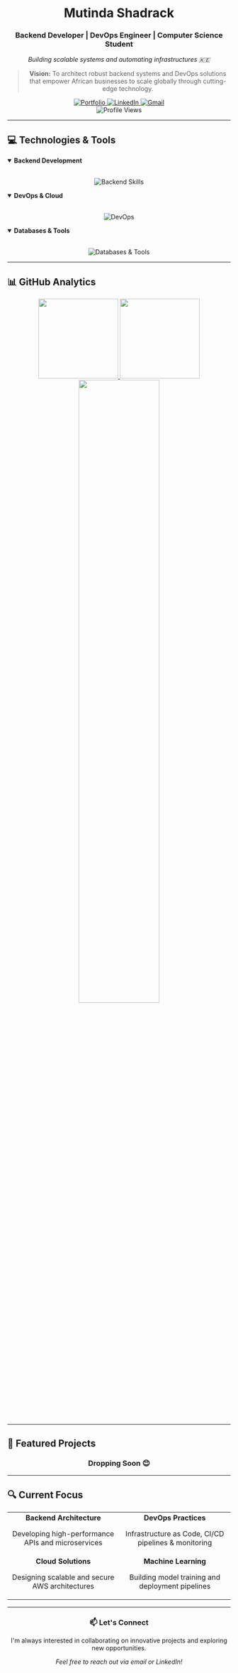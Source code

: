 <div align="center">
  <h1>Mutinda Shadrack</h1>
  <h3>Backend Developer | DevOps Engineer | Computer Science Student</h3>
  <p><em>Building scalable systems and automating infrastructures 🇰🇪</em></p>
    <blockquote>
    <strong>Vision:</strong> To architect robust backend systems and DevOps solutions that empower African businesses to scale globally through cutting-edge technology.
  </blockquote>
 

  <a href="https://shadrackmutinda.tech/">
    <img src="https://img.shields.io/badge/Portfolio-FF5722?style=for-the-badge&logo=todoist&logoColor=white" alt="Portfolio" />
  </a>
  <a href="https://www.linkedin.com/in/shadrackmutinda/">
    <img src="https://img.shields.io/badge/LinkedIn-0077B5?style=for-the-badge&logo=linkedin&logoColor=white" alt="LinkedIn" />
  </a>
  <a href="mailto:mutinda.shadrack20@gmail.com">
    <img src="https://img.shields.io/badge/Gmail-D14836?style=for-the-badge&logo=gmail&logoColor=white" alt="Gmail" />
  </a>
  
  <br>
  <img src="https://komarev.com/ghpvc/?username=devshad-01&style=flat-square&color=blue" alt="Profile Views"/>
</div>

<hr>

## 💻 Technologies & Tools

<details open>
<summary><b>Backend Development</b></summary>
<br>
<p align="center">
  <img src="https://skillicons.dev/icons?i=python,django,flask,nodejs,express" alt="Backend Skills" />
</p>
</details>

<details open>
<summary><b>DevOps & Cloud</b></summary>
<br>
<p align="center">
  <img src="https://skillicons.dev/icons?i=docker,kubernetes,aws,githubactions,linux,jenkins" alt="DevOps" />
</p>
</details>

<details open>
<summary><b>Databases & Tools</b></summary>
<br>
<p align="center">
  <img src="https://skillicons.dev/icons?i=mysql,mongodb,postgresql,git,vscode,pycharm" alt="Databases & Tools" />
</p>
</details>

<hr>

## 📊 GitHub Analytics

<div align="center">
  <a href="https://github.com/devshad-01">
    <img height="180em" src="https://github-readme-stats.vercel.app/api?username=devshad-01&show_icons=true&theme=tokyonight&hide_border=true&include_all_commits=true&count_private=true" />
    <img height="180em" src="https://github-readme-stats.vercel.app/api/top-langs/?username=devshad-01&layout=compact&theme=tokyonight&hide_border=true" />
  </a>
</div>

<div align="center">
  <img width="60%" src="https://streak-stats.demolab.com?user=devshad-01&theme=tokyonight&hide_border=true" />
</div>

<hr>

## 🚀 Featured Projects

<div align="center">
<!--   <a href="https://github.com/devshad-01/TraDEX_V1">
    <img src="https://github-readme-stats.vercel.app/api/pin/?username=devshad-01&repo=TraDEX_V1&theme=tokyonight&hide_border=true" />
  </a>
  <a href="https://github.com/devshad-01/TradEx">
    <img src="https://github-readme-stats.vercel.app/api/pin/?username=devshad-01&repo=TradEx&theme=tokyonight&hide_border=true" />
  </a> -->
   <h3>Dropping Soon 😊</h3>
</div>

<hr>

## 🔍 Current Focus

<table align="center" border="0">
  <tr>
    <td width="50%" align="center">
      <b>Backend Architecture</b>
      <p>Developing high-performance APIs and microservices</p>
    </td>
    <td width="50%" align="center">
      <b>DevOps Practices</b>
      <p>Infrastructure as Code, CI/CD pipelines & monitoring</p>
    </td>
  </tr>
  <tr>
    <td width="50%" align="center">
      <b>Cloud Solutions</b>
      <p>Designing scalable and secure AWS architectures</p>
    </td>
    <td width="50%" align="center">
      <b>Machine Learning</b>
      <p>Building model training and deployment pipelines</p>
    </td>
  </tr>
</table>

<hr>

<div align="center">
  <h3>📫 Let's Connect</h3>
  <p>I'm always interested in collaborating on innovative projects and exploring new opportunities.</p>
  <p><i>Feel free to reach out via email or LinkedIn!</i></p>
</div>
